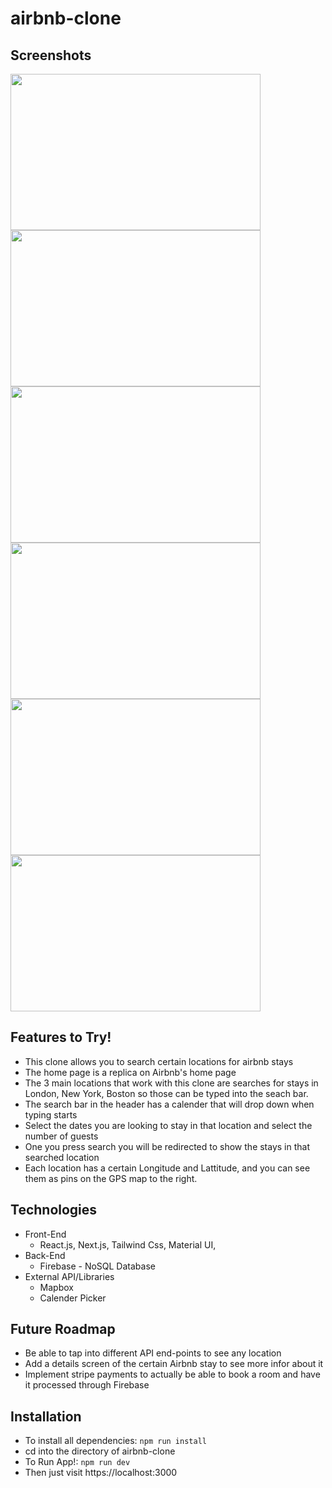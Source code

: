 # airbnb-clone



## Screenshots
<img src="https://user-images.githubusercontent.com/66042550/142079298-976a4dd7-7abc-4fd0-a41a-559252e3ac55.png" width="400" height="250"> <img src="https://user-images.githubusercontent.com/66042550/142089521-9d0909b2-44b4-485e-ad30-bbed2a1e2d1d.png" width="400" height="250"> <img src="https://user-images.githubusercontent.com/66042550/142089568-bd8903ba-e1ab-4579-b968-424ff3e0f8e9.png" width="400" height="250"> <img src="https://user-images.githubusercontent.com/66042550/142089581-4f922418-5b32-4486-8b33-eab744a634e6.png" width="400" height="250"> <img src="https://user-images.githubusercontent.com/66042550/142089597-feee532c-a121-481f-b23a-2d208fc53c3a.png" width="400" height="250"> <img src="https://user-images.githubusercontent.com/66042550/142089610-47373613-810b-4702-be09-b8592f78b28b.png" width="400" height="250">





## Features to Try!

- This clone allows you to search certain locations for airbnb stays
- The home page is a replica on Airbnb's home page
- The 3 main locations that work with this clone are searches for stays in London, New York, Boston so those can be typed into the seach bar.
- The search bar in the header has a calender that will drop down when typing starts
- Select the dates you are looking to stay in that location and select the number of guests
- One you press search you will be redirected to show the stays in that searched location 
- Each location has a certain Longitude and Lattitude, and you can see them as pins on the GPS map to the right.


## Technologies

- Front-End
  - React.js, Next.js, Tailwind Css, Material UI,
- Back-End
  - Firebase - NoSQL Database
- External API/Libraries
  - Mapbox   
  - Calender Picker
   
## Future Roadmap
- Be able to tap into different API end-points to see any location
- Add a details screen of the certain Airbnb stay to see more infor about it
- Implement stripe payments to actually be able to book a room and have it processed through Firebase


## Installation

- To install all dependencies: `npm run install`
- cd into the directory of airbnb-clone
- To Run App!: `npm run dev`
- Then just visit https://localhost:3000
